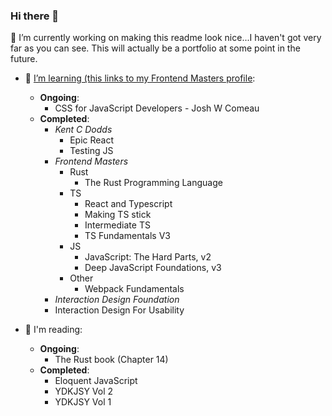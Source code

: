### Hi there 👋
🔭 I’m currently working on making this readme look nice...I haven't got very far as you can see. This will actually be a portfolio at some point in the future.

- 🌱 [I’m learning (this links to my Frontend Masters profile](https://frontendmasters.com/u/alunTurner/):
  - **Ongoing**:
    - CSS for JavaScript Developers - Josh W Comeau  
  - **Completed**:
    - _Kent C Dodds_
      - Epic React
      - Testing JS  
    - _Frontend Masters_
      - Rust
        - The Rust Programming Language
      - TS
        - React and Typescript
        - Making TS stick
        - Intermediate TS
        - TS Fundamentals V3
      - JS
        - JavaScript: The Hard Parts, v2
        - Deep JavaScript Foundations, v3 
      - Other
        - Webpack Fundamentals
    -  _Interaction Design Foundation_
      - Interaction Design For Usability

- 📖 I'm reading:
  - **Ongoing**:
    - The Rust book (Chapter 14) 
  - **Completed**:
    - Eloquent JavaScript
    - YDKJSY Vol 2
    - YDKJSY Vol 1

